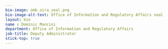 ```yaml
---
bio-image: omb_oira_seal.png
bio-image-alt-text: Office of Information and Regulatory Affairs seal
layout: bio
name : Dominic Mancini
department: Office of Information and Regulatory Affairs
job-title: Deputy Administrator
stick-top: true
---
```

